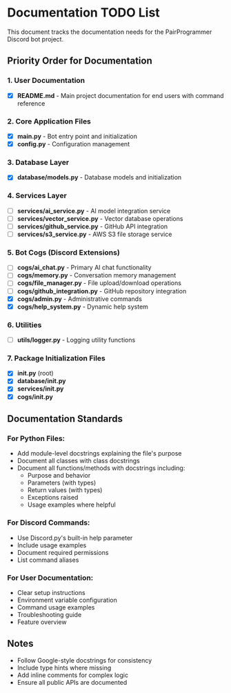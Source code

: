 # Documentation TODO List

This document tracks the documentation needs for the PairProgrammer Discord bot project.

## Priority Order for Documentation

### 1. User Documentation
- [X] **README.md** - Main project documentation for end users with command reference

### 2. Core Application Files
- [X] **main.py** - Bot entry point and initialization
- [X] **config.py** - Configuration management

### 3. Database Layer
- [X] **database/models.py** - Database models and initialization

### 4. Services Layer
- [ ] **services/ai_service.py** - AI model integration service
- [ ] **services/vector_service.py** - Vector database operations
- [ ] **services/github_service.py** - GitHub API integration
- [ ] **services/s3_service.py** - AWS S3 file storage service

### 5. Bot Cogs (Discord Extensions)
- [ ] **cogs/ai_chat.py** - Primary AI chat functionality
- [ ] **cogs/memory.py** - Conversation memory management
- [ ] **cogs/file_manager.py** - File upload/download operations
- [ ] **cogs/github_integration.py** - GitHub repository integration
- [X] **cogs/admin.py** - Administrative commands
- [X] **cogs/help_system.py** - Dynamic help system

### 6. Utilities
- [ ] **utils/logger.py** - Logging utility functions

### 7. Package Initialization Files
- [X] **__init__.py** (root)
- [X] **database/__init__.py**
- [X] **services/__init__.py**
- [X] **cogs/__init__.py**

## Documentation Standards

### For Python Files:
- Add module-level docstrings explaining the file's purpose
- Document all classes with class docstrings
- Document all functions/methods with docstrings including:
  - Purpose and behavior
  - Parameters (with types)
  - Return values (with types)
  - Exceptions raised
  - Usage examples where helpful

### For Discord Commands:
- Use Discord.py's built-in help parameter
- Include usage examples
- Document required permissions
- List command aliases

### For User Documentation:
- Clear setup instructions
- Environment variable configuration
- Command usage examples
- Troubleshooting guide
- Feature overview

## Notes
- Follow Google-style docstrings for consistency
- Include type hints where missing
- Add inline comments for complex logic
- Ensure all public APIs are documented